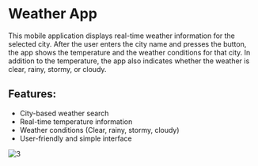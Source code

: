 
# Weather App

This mobile application displays real-time weather information for the selected city. After the user enters the city name and presses the button, the app shows the temperature and the weather conditions for that city. In addition to the temperature, the app also indicates whether the weather is clear, rainy, stormy, or cloudy.

## Features:

- City-based weather search
- Real-time temperature information
- Weather conditions (Clear, rainy, stormy, cloudy)
- User-friendly and simple interface

![3](https://github.com/user-attachments/assets/fee0f66f-8fad-4983-9376-5424fe21524b)


